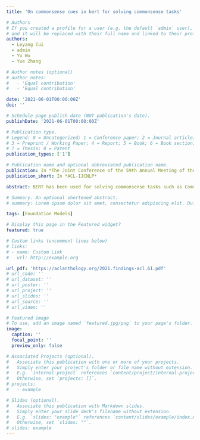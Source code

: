```yaml
---
title: 'On commonsense cues in bert for solving commonsense tasks'

# Authors
# If you created a profile for a user (e.g. the default `admin` user), write the username (folder name) here
# and it will be replaced with their full name and linked to their profile.
authors:
  - Leyang Cui
  - admin
  - Yu Wu
  - Yue Zhang

# Author notes (optional)
# author_notes:
#   - 'Equal contribution'
#   - 'Equal contribution'

date: '2021-06-01T00:00:00Z'
doi: ''

# Schedule page publish date (NOT publication's date).
publishDate: '2021-06-01T00:00:00Z'

# Publication type.
# Legend: 0 = Uncategorized; 1 = Conference paper; 2 = Journal article;
# 3 = Preprint / Working Paper; 4 = Report; 5 = Book; 6 = Book section;
# 7 = Thesis; 8 = Patent
publication_types: ['1']

# Publication name and optional abbreviated publication name.
publication: In *The Joint Conference of the 59th Annual Meeting of the Association for Computational Linguistics and the 11th International Joint Conference on Natural Language Processing*
publication_short: In *ACL-IJCNLP*

abstract: BERT has been used for solving commonsense tasks such as CommonsenseQA. While prior research has found that BERT does contain commonsense information to some extent, there has been work showing that pre-trained models can rely on spurious associations (e.g., data bias) rather than key cues in solving sentiment classification and other problems. We quantitatively investigate the presence of structural commonsense cues in BERT when solving commonsense tasks, and the importance of such cues for the model prediction. Using two different measures, we find that BERT does use relevant knowledge for solving the task, and the presence of commonsense knowledge is positively correlated to the model accuracy.

# Summary. An optional shortened abstract.
# summary: Lorem ipsum dolor sit amet, consectetur adipiscing elit. Duis posuere tellus ac convallis placerat. Proin tincidunt magna sed ex sollicitudin condimentum.

tags: [Foundation Models]

# Display this page in the Featured widget?
featured: true

# Custom links (uncomment lines below)
# links:
# - name: Custom Link
#   url: http://example.org

url_pdf: 'https://aclanthology.org/2021.findings-acl.61.pdf'
# url_code: ''
# url_dataset: ''
# url_poster: ''
# url_project: ''
# url_slides: ''
# url_source: ''
# url_video: ''

# Featured image
# To use, add an image named `featured.jpg/png` to your page's folder.
image:
  caption: ''
  focal_point: ''
  preview_only: false

# Associated Projects (optional).
#   Associate this publication with one or more of your projects.
#   Simply enter your project's folder or file name without extension.
#   E.g. `internal-project` references `content/project/internal-project/index.md`.
#   Otherwise, set `projects: []`.
# projects:
#   - example

# Slides (optional).
#   Associate this publication with Markdown slides.
#   Simply enter your slide deck's filename without extension.
#   E.g. `slides: "example"` references `content/slides/example/index.md`.
#   Otherwise, set `slides: ""`.
# slides: example
---
```


<!-- {{% callout note %}}
Click the _Cite_ button above to demo the feature to enable visitors to import publication metadata into their reference management software.
{{% /callout %}}

{{% callout note %}}
Create your slides in Markdown - click the _Slides_ button to check out the example.
{{% /callout %}}
 -->
<!-- Supplementary notes can be added here, including [code, math, and images](https://wowchemy.com/docs/writing-markdown-latex/). -->
